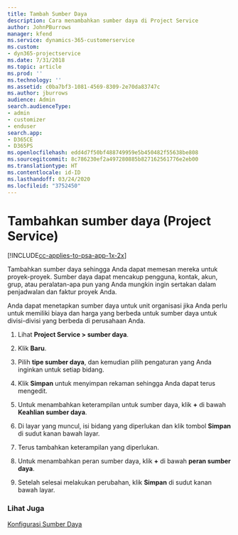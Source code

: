 ```yaml
---
title: Tambah Sumber Daya
description: Cara menambahkan sumber daya di Project Service
author: JohnPBurrows
manager: kfend
ms.service: dynamics-365-customerservice
ms.custom:
- dyn365-projectservice
ms.date: 7/31/2018
ms.topic: article
ms.prod: ''
ms.technology: ''
ms.assetid: c0ba7bf3-1081-4569-8309-2e70da83747c
ms.author: jburrows
audience: Admin
search.audienceType:
- admin
- customizer
- enduser
search.app:
- D365CE
- D365PS
ms.openlocfilehash: edd4d7f50bf488749959e5b450482f55638be808
ms.sourcegitcommit: 8c786230ef2a497280885b827162561776e2eb00
ms.translationtype: HT
ms.contentlocale: id-ID
ms.lasthandoff: 03/24/2020
ms.locfileid: "3752450"
---
```

# <a name="add-resources-project-service"></a>Tambahkan sumber daya (Project Service)

[!INCLUDE[cc-applies-to-psa-app-1x-2x](../includes/cc-applies-to-psa-app-1x-2x.md)]

Tambahkan sumber daya sehingga Anda dapat memesan mereka untuk proyek-proyek. Sumber daya dapat mencakup pengguna, kontak, akun, grup, atau peralatan-apa pun yang Anda mungkin ingin sertakan dalam penjadwalan dan faktur proyek Anda.  
  
Anda dapat menetapkan sumber daya untuk unit organisasi jika Anda perlu untuk memiliki biaya dan harga yang berbeda untuk sumber daya untuk divisi-divisi yang berbeda di perusahaan Anda.  
  
1.  Lihat **Project Service > sumber daya**.  
  
2.  Klik **Baru**.  
  
3.  Pilih **tipe sumber daya**, dan kemudian pilih pengaturan yang Anda inginkan untuk setiap bidang.  
  
4.  Klik **Simpan** untuk menyimpan rekaman sehingga Anda dapat terus mengedit.  
  
5.  Untuk menambahkan keterampilan untuk sumber daya, klik **+** di bawah **Keahlian sumber daya**.  
  
6.  Di layar yang muncul, isi bidang yang diperlukan dan klik tombol **Simpan** di sudut kanan bawah layar.  
  
7.  Terus tambahkan keterampilan yang diperlukan.  
  
8.  Untuk menambahkan peran sumber daya, klik **+** di bawah **peran sumber daya**.  
  
9. Setelah selesai melakukan perubahan, klik **Simpan** di sudut kanan bawah layar.  
  
### <a name="see-also"></a>Lihat Juga  
 [Konfigurasi Sumber Daya](../project-service/set-up-resources.md)
